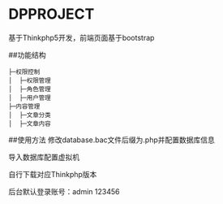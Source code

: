 DPPROJECT
===============

基于Thinkphp5开发，前端页面基于bootstrap

##功能结构
~~~
├─权限控制
│  ├─权限管理
│  ├─角色管理
│  ├─用户管理
├─内容管理
│  ├─文章分类
│  ├─文章内容
~~~
##使用方法
修改database.bac文件后缀为.php并配置数据库信息

导入数据库配置虚拟机

自行下载对应Thinkphp版本

后台默认登录账号：admin  123456


